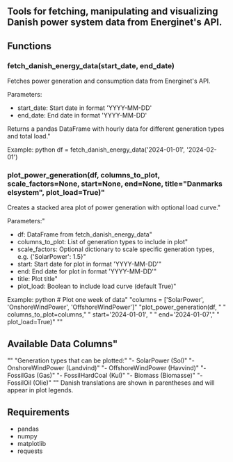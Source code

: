 ## Tools for fetching, manipulating and visualizing Danish power system data from Energinet's API.

## Functions

### fetch_danish_energy_data(start_date, end_date)

Fetches power generation and consumption data from Energinet's API.

Parameters:
- start_date: Start date in format 'YYYY-MM-DD'
- end_date: End date in format 'YYYY-MM-DD'

Returns a pandas DataFrame with hourly data for different generation types and total load."

Example:
python df = fetch_danish_energy_data('2024-01-01', '2024-02-01')

### plot_power_generation(df, columns_to_plot, scale_factors=None, start=None, end=None, title="Danmarks elsystem", plot_load=True)"

Creates a stacked area plot of power generation with optional load curve."

Parameters:"
- df: DataFrame from fetch_danish_energy_data"
- columns_to_plot: List of generation types to include in plot"
- scale_factors: Optional dictionary to scale specific generation types, e.g. {'SolarPower': 1.5}"
- start: Start date for plot in format 'YYYY-MM-DD'"
- end: End date for plot in format 'YYYY-MM-DD'"
- title: Plot title"
- plot_load: Boolean to include load curve (default True)"

Example:
python # Plot one week of data" "columns = ['SolarPower', 'OnshoreWindPower', 'OffshoreWindPower']" "plot_power_generation(df, " "                     columns_to_plot=columns," "                     start='2024-01-01', " "                     end='2024-01-07'," "                     plot_load=True)" ""

## Available Data Columns"
""
"Generation types that can be plotted:"
"- SolarPower (Sol)"
"- OnshoreWindPower (Landvind)"
"- OffshoreWindPower (Havvind)"
"- FossilGas (Gas)"
"- FossilHardCoal (Kul)"
"- Biomass (Biomasse)"
"- FossilOil (Olie)"
""
Danish translations are shown in parentheses and will appear in plot legends.

## Requirements
- pandas
- numpy
- matplotlib
- requests

